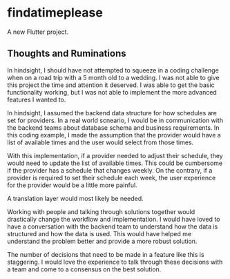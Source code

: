 # findatimeplease

A new Flutter project.

## Thoughts and Ruminations

In hindsight, I should have not attempted to squeeze in a coding challenge when on a road trip with a 5 month old to a wedding. I was not able to give this project the time and attention it deserved. I was able to get the basic functionality working, but I was not able to implement the more advanced features I wanted to.

In hindsight, I assumed the backend data structure for how schedules are set for providers. In a real world scneario, I would be in communication with the backend teams about database schema and business requirements. In this coding example, I made the assumption that the provider would have a list of available times and the user would select from those times.

With this implementation, if a provider needed to adjust their schedule, they would need to update the list of available times. This could be cumbersome if the provider has a schedule that changes weekly. On the contrary, if a provider is required to set their schedule each week, the user experience for the provider would be a little more painful.

A translation layer would most likely be needed.

Working with people and talking through solutions together would drastically change the workflow and implementation. I would have loved to have a conversation with the backend team to understand how the data is structured and how the data is used. This would have helped me understand the problem better and provide a more robust solution.

The number of decisions that need to be made in a feature like this is staggering. I would love the experience to talk through these decisions with a team and come to a consensus on the best solution.
